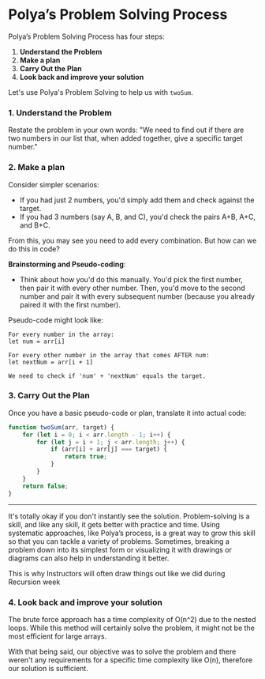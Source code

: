 # Polya’s Problem Solving Process

Polya’s Problem Solving Process has four steps:

1. **Understand the Problem**
2. **Make a plan**
3. **Carry Out the Plan**
4. **Look back and improve your solution**

Let's use Polya's Problem Solving to help us with `twoSum`.

### 1. Understand the Problem
Restate the problem in your own words:
"We need to find out if there are two numbers in our list that, when added together, give a specific target number."

### 2. Make a plan
Consider simpler scenarios:
- If you had just 2 numbers, you'd simply add them and check against the target.
- If you had 3 numbers (say A, B, and C), you'd check the pairs A+B, A+C, and B+C.

From this, you may see you need to add every combination. But how can we do this in code?

**Brainstorming and Pseudo-coding**:

- Think about how you'd do this manually. You'd pick the first number, then pair it with every other number. Then, you'd move to the second number and pair it with every subsequent number (because you already paired it with the first number).

Pseudo-code might look like:
```
For every number in the array:
let num = arr[i]

For every other number in the array that comes AFTER num:
let nextNum = arr[i + 1]

We need to check if 'num' + 'nextNum' equals the target.
```

### 3. Carry Out the Plan
Once you have a basic pseudo-code or plan, translate it into actual code:

```javascript
function twoSum(arr, target) {
    for (let i = 0; i < arr.length - 1; i++) {
        for (let j = i + 1; j < arr.length; j++) {
            if (arr[i] + arr[j] === target) {
                return true;
            }
        }
    }
    return false;
}
```

---

It's totally okay if you don't instantly see the solution. Problem-solving is a skill, and like any skill, it gets better with practice and time. Using systematic approaches, like Polya’s process, is a great way to grow this skill so that you can tackle a variety of problems. Sometimes, breaking a problem down into its simplest form or visualizing it with drawings or diagrams can also help in understanding it better.

This is why Instructors will often draw things out like we did during Recursion week


### 4. Look back and improve your solution
The brute force approach has a time complexity of O(n^2) due to the nested loops. While this method will certainly solve the problem, it might not be the most efficient for large arrays.

With that being said, our objective was to solve the problem and there weren't any
requirements for a specific time complexity like O(n), therefore our solution is sufficient.
